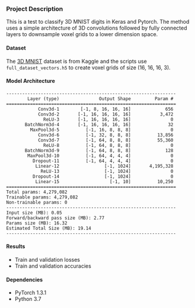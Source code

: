 ### Project Description

This is a test to classify 3D MNIST digits in Keras and Pytorch. The method uses a simple architecture of 3D convolutions followed by fully connected layers to downsample voxel grids to a lower dimension space.

#### Dataset

The [3D MNIST](https://www.kaggle.com/daavoo/3d-mnist) dataset is from Kaggle and the scripts use ```full_dataset_vectors.h5``` to create voxel grids of size (16, 16, 16, 3).

#### Model Architecture

```
----------------------------------------------------------------
        Layer (type)               Output Shape         Param #
================================================================
            Conv3d-1        [-1, 8, 16, 16, 16]             656
            Conv3d-2       [-1, 16, 16, 16, 16]           3,472
              ReLU-3       [-1, 16, 16, 16, 16]               0
       BatchNorm3d-4       [-1, 16, 16, 16, 16]              32
         MaxPool3d-5          [-1, 16, 8, 8, 8]               0
            Conv3d-6          [-1, 32, 8, 8, 8]          13,856
            Conv3d-7          [-1, 64, 8, 8, 8]          55,360
              ReLU-8          [-1, 64, 8, 8, 8]               0
       BatchNorm3d-9          [-1, 64, 8, 8, 8]             128
        MaxPool3d-10          [-1, 64, 4, 4, 4]               0
          Dropout-11          [-1, 64, 4, 4, 4]               0
           Linear-12                 [-1, 1024]       4,195,328
             ReLU-13                 [-1, 1024]               0
          Dropout-14                 [-1, 1024]               0
           Linear-15                   [-1, 10]          10,250
================================================================
Total params: 4,279,082
Trainable params: 4,279,082
Non-trainable params: 0
----------------------------------------------------------------
Input size (MB): 0.05
Forward/backward pass size (MB): 2.77
Params size (MB): 16.32
Estimated Total Size (MB): 19.14
----------------------------------------------------------------
```

#### Results
- Train and validation losses
- Train and validation accuracies

#### Dependencies
- PyTorch 1.3.1
- Python 3.7
